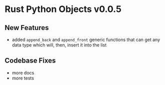 

# Rust Python Objects v0.0.5

## New Features
- added `append_back` and `append_front` generic functions that can get any data type which will, then, insert it into the list

## Codebase Fixes
- more docs
- more tests